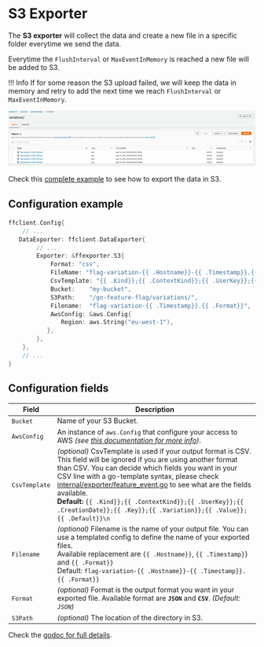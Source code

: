 # S3 Exporter

The **S3 exporter** will collect the data and create a new file in a specific folder everytime we send the data.

Everytime the `FlushInterval` or `MaxEventInMemory` is reached a new file will be added to S3.

!!! Info
    If for some reason the S3 upload failed, we will keep the data in memory and retry to add the next time we reach `FlushInterval` or `MaxEventInMemory`.

![export in S3 screenshot](../assets/s3-exporter.png)


Check this [complete example](https://github.com/thomaspoignant/go-feature-flag/tree/main/examples/data_export_s3) to see how to export the data in S3.

## Configuration example
```go linenums="1"
ffclient.Config{ 
    // ...
   DataExporter: ffclient.DataExporter{
        // ...
        Exporter: &ffexporter.S3{
            Format: "csv",
            FileName: "flag-variation-{{ .Hostname}}-{{ .Timestamp}}.{{ .Format}}",
            CsvTemplate: "{{ .Kind}};{{ .ContextKind}};{{ .UserKey}};{{ .CreationDate}};{{ .Key}};{{ .Variation}};{{ .Value}};{{ .Default}}\n",
            Bucket:    "my-bucket",
            S3Path:    "/go-feature-flag/variations/",
            Filename:  "flag-variation-{{ .Timestamp}}.{{ .Format}}",
            AwsConfig: &aws.Config{
               Region: aws.String("eu-west-1"),
           },
        },
    },
    // ...
}
```

## Configuration fields
| Field  | Description  |
|---|---|
|`Bucket `   |   Name of your S3 Bucket. |
|`AwsConfig `   |  An instance of `aws.Config` that configure your access to AWS *(see [this documentation for more info](https://docs.aws.amazon.com/sdk-for-go/v1/developer-guide/configuring-sdk.html))*.  |
|`CsvTemplate`   |   *(optional)* CsvTemplate is used if your output format is CSV. This field will be ignored if you are using another format than CSV. You can decide which fields you want in your CSV line with a go-template syntax, please check [internal/exporter/feature_event.go](https://github.com/thomaspoignant/go-feature-flag/blob/main/internal/exporter/feature_event.go) to see what are the fields available.<br>**Default:** `{{ .Kind}};{{ .ContextKind}};{{ .UserKey}};{{ .CreationDate}};{{ .Key}};{{ .Variation}};{{ .Value}};{{ .Default}}\n` |
|`Filename`   | *(optional)* Filename is the name of your output file. You can use a templated config to define the name of your exported files.<br>Available replacement are `{{ .Hostname}}`, `{{ .Timestamp}`} and `{{ .Format}}`<br>Default: `flag-variation-{{ .Hostname}}-{{ .Timestamp}}.{{ .Format}}`|
|`Format`   |   *(optional)* Format is the output format you want in your exported file. Available format are **`JSON`** and **`CSV`**. *(Default: `JSON`)* |
|`S3Path `   |   *(optional)* The location of the directory in S3. |

Check the [godoc for full details](https://pkg.go.dev/github.com/thomaspoignant/go-feature-flag@v0.11.0/ffexporter#S3).

